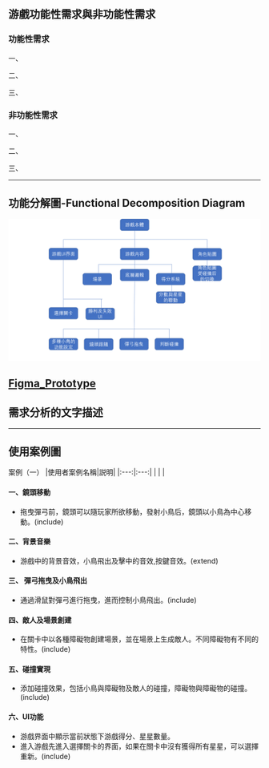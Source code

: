 ## 游戲功能性需求與非功能性需求
### 功能性需求

一、

二、

三、

### 非功能性需求
一、

二、

三、


---
## 功能分解圖-Functional Decomposition Diagram
![](FDD.png "Functional Decomposition Diagram")
## [Figma_Prototype](https://www.figma.com/proto/MvdXjIDhOMf1wYrrSlkXxd/Untitled?node-id=2%3A2&scaling=min-zoom&page-id=0%3A1&starting-point-node-id=2%3A2&show-proto-sidebar=1)

## 需求分析的文字描述



----
## 使用案例圖 
案例（一）
|使用者案例名稱|説明|
|:---:|:---:|
|     |     |




#### 一、鏡頭移動
- 拖曳彈弓前，鏡頭可以隨玩家所欲移動，發射小鳥后，鏡頭以小鳥為中心移動。(include)

#### 二、背景音樂
- 游戲中的背景音效，小鳥飛出及擊中的音效,按鍵音效。(extend)

#### 三、 彈弓拖曳及小鳥飛出
- 通過滑鼠對彈弓進行拖曳，進而控制小鳥飛出。(include)

#### 四、敵人及場景創建
- 在關卡中以各種障礙物創建場景，並在場景上生成敵人。不同障礙物有不同的特性。(include)

#### 五、碰撞實現
- 添加碰撞效果，包括小鳥與障礙物及敵人的碰撞，障礙物與障礙物的碰撞。(include)

#### 六、UI功能
- 游戲界面中顯示當前狀態下游戲得分、星星數量。
- 進入游戲先進入選擇關卡的界面，如果在關卡中沒有獲得所有星星，可以選擇重新。(include)
